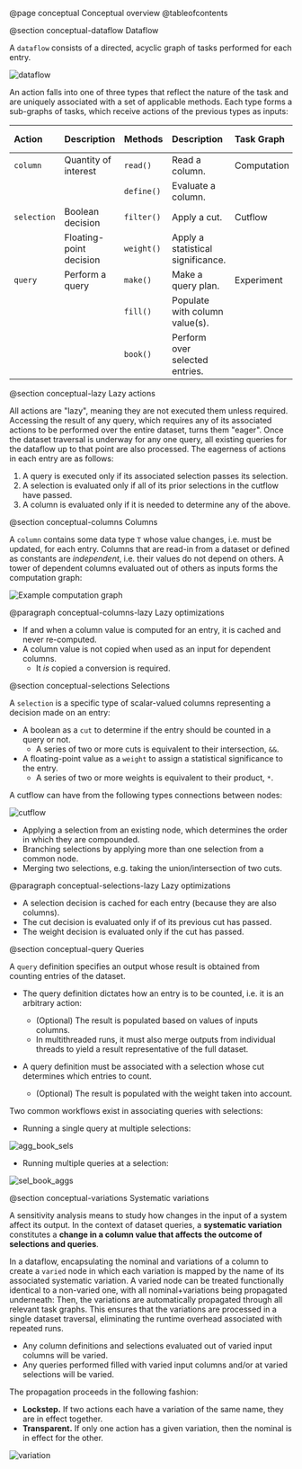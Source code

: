 @page conceptual Conceptual overview
@tableofcontents

@section conceptual-dataflow Dataflow

A `dataflow` consists of a directed, acyclic graph of tasks performed for each entry.

![dataflow](./dataflow.png)

An action falls into one of three types that reflect the nature of the task and are uniquely associated with a set of applicable methods.
Each type forms a sub-graphs of tasks, which receive actions of the previous types as inputs:

| Action | Description | Methods | Description | Task Graph | Input actions |
| :--- | :-- | :-- | :-- | :-- | :-- | 
| `column` | Quantity of interest | `read()` | Read a column. | Computation | -- |
| | | `define()` | Evaluate a column. | | |
| `selection` | Boolean decision | `filter()` | Apply a cut. | Cutflow | `column` |
| | Floating-point decision | `weight()` | Apply a statistical significance. | | |
| `query` | Perform a query | `make()` | Make a query plan. | Experiment | `column` & `selection` |
| | | `fill()` | Populate with column value(s). | | |
| | | `book()` | Perform over selected entries. | | |

@section conceptual-lazy Lazy actions

All actions are "lazy", meaning they are not executed them unless required.
Accessing the result of any query, which requires any of its associated actions to be performed over the entire dataset, turns them "eager".
Once the dataset traversal is underway for any one query, all existing queries for the dataflow up to that point are also processed.
The eagerness of actions in each entry are as follows:

1. A query is executed only if its associated selection passes its selection.
2. A selection is evaluated only if all of its prior selections in the cutflow have passed.
3. A column is evaluated only if it is needed to determine any of the above.

@section conceptual-columns Columns

A `column` contains some data type `T` whose value changes, i.e. must be updated, for each entry.
Columns that are read-in from a dataset or defined as constants are *independent*, i.e. their values do not depend on others.
A tower of dependent columns evaluated out of others as inputs forms the computation graph:

![Example computation graph](./computation.png)

@paragraph conceptual-columns-lazy Lazy optimizations
- If and when a column value is computed for an entry, it is cached and never re-computed.
- A column value is not copied when used as an input for dependent columns.
    - It *is* copied a conversion is required.

@section conceptual-selections Selections

A `selection` is a specific type of scalar-valued columns representing a decision made on an entry:

- A boolean as a `cut` to determine if the entry should be counted in a query or not.
    - A series of two or more cuts is equivalent to their intersection, `&&`.
- A floating-point value as a `weight` to assign a statistical significance to the entry.
    - A series of two or more weights is equivalent to their product, `*`.

A cutflow can have from the following types connections between nodes:

![cutflow](./cutflow.png)

- Applying a selection from an existing node, which determines the order in which they are compounded.
- Branching selections by applying more than one selection from a common node.
- Merging two selections, e.g. taking the union/intersection of two cuts.

@paragraph conceptual-selections-lazy Lazy optimizations
- A selection decision is cached for each entry (because they are also columns).
- The cut decision is evaluated only if of its previous cut has passed.
- The weight decision is evaluated only if the cut has passed.

@section conceptual-query Queries

A `query` definition specifies an output whose result is obtained from counting entries of the dataset.

- The query definition dictates how an entry is to be counted, i.e. it is an arbitrary action:
    - (Optional) The result is populated based on values of inputs columns.
    - In multithreaded runs, it must also merge outputs from individual threads to yield a result representative of the full dataset.

- A query definition must be associated with a selection whose cut determines which entries to count.
    - (Optional) The result is populated with the weight taken into account.

Two common workflows exist in associating queries with selections:

- Running a single query at multiple selections:

![agg_book_sels](./query_1.png)

- Running multiple queries at a selection:

![sel_book_aggs](./query_2.png)

@section conceptual-variations Systematic variations

A sensitivity analysis means to study how changes in the input of a system affect its output. In the context of dataset queries, a **systematic variation** constitutes a __change in a column value that affects the outcome of selections and queries__.

In a dataflow, encapsulating the nominal and variations of a column to create a `varied` node in which each variation is mapped by the name of its associated systematic variation.
A varied node can be treated functionally identical to a non-varied one, with all nominal+variations being propagated underneath:
Then, the variations are automatically propagated through all relevant task graphs.
This ensures that the variations are processed in a single dataset traversal, eliminating the runtime overhead associated with repeated runs.

- Any column definitions and selections evaluated out of varied input columns will be varied.
- Any queries performed filled with varied input columns and/or at varied selections will be varied.

The propagation proceeds in the following fashion:

- **Lockstep.** If two actions each have a variation of the same name, they are in effect together.
- **Transparent.** If only one action has a given variation, then the nominal is in effect for the other.

![variation](./variation.png)
